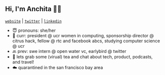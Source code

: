 ## Hi, I'm Anchita 👋🏼 

[`website`](https://anchitab.github.io/) | [`twitter`](https://twitter.com/anchita_bora) | [`linkedin`](https://www.linkedin.com/in/anchitabora) 

- 😇 pronouns: she/her
- 🌱 curr: president @ ucr women in computing, sponsorship director @ citrus hack, fellow @ rtc and facebook abcs, studying computer science @ ucr
- 🔙 prev: swe intern @ open water vc, earlybird @ twitter
- 🍵 lets grab some (virual) tea and chat about tech, product, podcasts, and travel!
- ☁️ quarantined in the san francisco bay area

<!--
**anchitab/anchitab** is a ✨ _special_ ✨ repository because its `README.md` (this file) appears on your GitHub profile.

Here are some ideas to get you started:

- 🔭 I’m currently working on ...
- 🌱 I’m currently learning ...
- 👯 I’m looking to collaborate on ...
- 🤔 I’m looking for help with ...
- 💬 Ask me about ...
- 📫 How to reach me: ...
- 😄 Pronouns: ...
- ⚡ Fun fact: ...
-->
